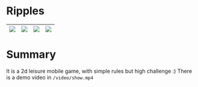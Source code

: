 # Ripples
<img src="https://github.com/RiceLiao/Game-Ripples-20180720/blob/master/img/cover.jpg"> | <img src="https://github.com/RiceLiao/Game-Ripples-20180720/blob/master/img/1.jpg"> | <img src="https://github.com/RiceLiao/Game-Ripples-20180720/blob/master/img/2.jpg"> | <img src="https://github.com/RiceLiao/Game-Ripples-20180720/blob/master/img/3.jpg"> 
:-------------------------:|:-------------------------:|:-------------------------:|:-------------------------:

# Summary
It is a 2d leisure mobile game, with simple rules but high challenge :)
There is a demo video in `/video/show.mp4`